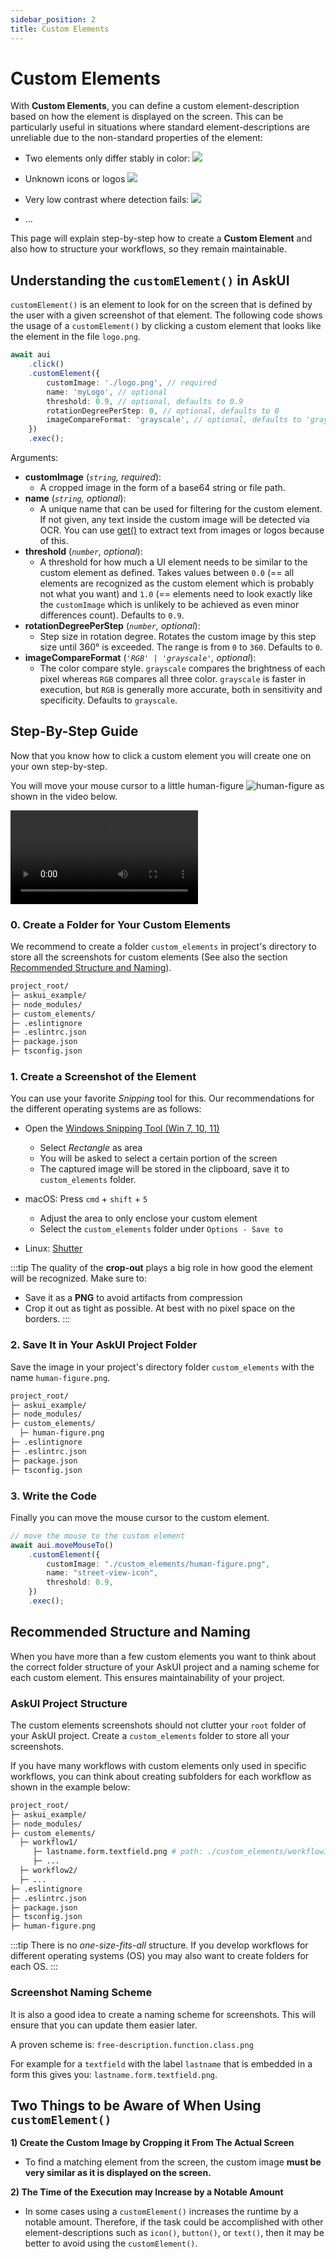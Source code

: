 ```yaml
---
sidebar_position: 2
title: Custom Elements
---
```


# Custom Elements

With **Custom Elements**, you can define a custom element-description based on how the element is displayed on the screen. This can be particularly useful in situations where standard element-descriptions are unreliable due to the non-standard properties of the element:


* Two elements only differ stably in color:
![](images/custom-elements-buttons-differ-in-color.png)

* Unknown icons or logos
![](images/custom-elements-icon-not-recognized.png)

* Very low contrast where detection fails:
![](images/custom-elements-button-not-recognized.png)

* ...

This page will explain step-by-step how to create a **Custom Element** and also how to structure your workflows, so they remain maintainable.

## Understanding the `customElement()` in AskUI
`customElement()` is an element to look for on the screen that is defined by the user with a given screenshot of that element. The following code shows the usage of a `customElement()` by clicking a custom element that looks like the element in the file `logo.png`.

```ts
await aui
    .click()
    .customElement({
        customImage: './logo.png', // required
        name: 'myLogo', // optional
        threshold: 0.9, // optional, defaults to 0.9
        rotationDegreePerStep: 0, // optional, defaults to 0
        imageCompareFormat: 'grayscale', // optional, defaults to 'grayscale'
    })
    .exec();
```

Arguments:
- **customImage** (*`string`, required*):
    - A cropped image in the form of a base64 string or file path.
- **name** (*`string`, optional*):
    - A unique name that can be used for filtering for the custom element. If not given, any text inside the custom image will be detected via OCR. You can use [get()](../../api/06-Getters/get.md) to extract text from images or logos because of this.
- **threshold** (*`number`, optional*):
    - A threshold for how much a UI element needs to be similar to the custom element as defined. Takes values between `0.0` (== all elements are recognized as the custom element which is probably not what you want) and `1.0` (== elements need to look exactly like the `customImage` which is unlikely to be achieved as even minor differences count). Defaults to `0.9`.
- **rotationDegreePerStep** (*`number`, optional*):
    - Step size in rotation degree. Rotates the custom image by this step size until 360° is exceeded. The range is from `0` to `360`. Defaults to `0`.
- **imageCompareFormat** (*`'RGB' | 'grayscale'`, optional*):
    - The color compare style. `grayscale` compares the brightness of each pixel whereas `RGB` compares all three color. `grayscale` is faster in execution, but `RGB` is generally more accurate, both in sensitivity and specificity. Defaults to `grayscale`.

## Step-By-Step Guide
Now that you know how to click a custom element you will create one on your own step-by-step.

You will move your mouse cursor to a little human-figure ![human-figure](images/street-view-human.png) as shown in the video below.

<video controls>
  <source src="https://d2dnep8p8ldagm.cloudfront.net/assets/docs/blog_customElement_askui_google_street_view.mp4"/>
</video>

### 0. Create a Folder for Your Custom Elements
We recommend to create a folder `custom_elements` in project's directory to store all the screenshots for custom elements (See also the section [Recommended Structure and Naming](#recommended-structure-and-naming)).

```bash
project_root/
├─ askui_example/
├─ node_modules/
├─ custom_elements/
├─ .eslintignore
├─ .eslintrc.json
├─ package.json
├─ tsconfig.json
```

### 1. Create a Screenshot of the Element
You can use your favorite _Snipping_ tool for this. Our recommendations for the different operating systems are as follows:

* Open the [Windows Snipping Tool (Win 7, 10, 11)](https://support.microsoft.com/en-us/windows/use-snipping-tool-to-capture-screenshots-00246869-1843-655f-f220-97299b865f6b)
  * Select *Rectangle* as area
  * You will be asked to select a certain portion of the screen
  * The captured image will be stored in the clipboard, save it to `custom_elements` folder.

* macOS: Press `cmd` + `shift` + `5`
  * Adjust the area to only enclose your custom element
  * Select the `custom_elements` folder under `Options - Save to`

* Linux: [Shutter](https://shutter-project.org/)

:::tip
The quality of the __crop-out__ plays a big role in how good the element will be recognized. Make sure to:

* Save it as a __PNG__ to avoid artifacts from compression
* Crop it out as tight as possible. At best with no pixel space on the borders.
:::

### 2. Save It in Your AskUI Project Folder
Save the image in your project's directory folder `custom_elements` with the name `human-figure.png`.

```bash
project_root/
├─ askui_example/
├─ node_modules/
├─ custom_elements/
  ├─ human-figure.png
├─ .eslintignore
├─ .eslintrc.json
├─ package.json
├─ tsconfig.json
```

### 3. Write the Code
Finally you can move the mouse cursor to the custom element.

```typescript
// move the mouse to the custom element
await aui.moveMouseTo()
    .customElement({
        customImage: "./custom_elements/human-figure.png",
        name: "street-view-icon",
        threshold: 0.9,
    })
    .exec();
```

## Recommended Structure and Naming
When you have more than a few custom elements you want to think about the correct folder structure of your AskUI project and a naming scheme for each custom element. This ensures maintainability of your project.

### AskUI Project Structure
The custom elements screenshots should not clutter your `root` folder of your AskUI project. Create a `custom_elements` folder to store all your screenshots.

If you have many workflows with custom elements only used in specific workflows, you can think about creating subfolders for each workflow as shown in the example below:

```bash
project_root/
├─ askui_example/
├─ node_modules/
├─ custom_elements/
  ├─ workflow1/
     ├─ lastname.form.textfield.png # path: ./custom_elements/workflow1/lastname.form.textfield.png
     ├─ ...
  ├─ workflow2/
  ├─ ...
├─ .eslintignore
├─ .eslintrc.json
├─ package.json
├─ tsconfig.json
├─ human-figure.png
```

:::tip
There is no _one-size-fits-all_ structure. If you develop workflows for different operating systems (OS) you may also want to create folders for each OS.
:::

### Screenshot Naming Scheme
It is also a good idea to create a naming scheme for screenshots. This will ensure that you can update them easier later.

A proven scheme is: `free-description.function.class.png`

For example for a `textfield` with the label `lastname` that is embedded in a form this gives you: `lastname.form.textfield.png`.

## Two Things to be Aware of When Using `customElement()`

**1) Create the Custom Image by Cropping it From The Actual Screen**

- To find a matching element from the screen, the custom image **must be very similar as it is displayed on the screen.**

<!-- vale off -->
**2) The Time of the Execution may Increase by a Notable Amount**
<!-- vale on -->

- In some cases using a `customElement()` increases the runtime by a notable amount. Therefore, if the task could be accomplished with other element-descriptions such as `icon()`, `button()`, or `text()`, then it may be better to avoid using the `customElement()`.
